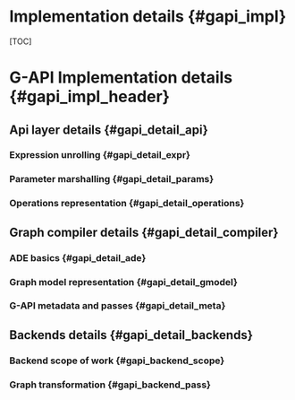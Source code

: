 # Implementation details {#gapi_impl}

[TOC]

# G-API Implementation details {#gapi_impl_header}

## Api layer details {#gapi_detail_api}

### Expression unrolling {#gapi_detail_expr}

### Parameter marshalling {#gapi_detail_params}

### Operations representation {#gapi_detail_operations}

## Graph compiler details {#gapi_detail_compiler}

### ADE basics {#gapi_detail_ade}

### Graph model representation {#gapi_detail_gmodel}

### G-API metadata and passes {#gapi_detail_meta}

## Backends details {#gapi_detail_backends}

### Backend scope of work {#gapi_backend_scope}

### Graph transformation {#gapi_backend_pass}

